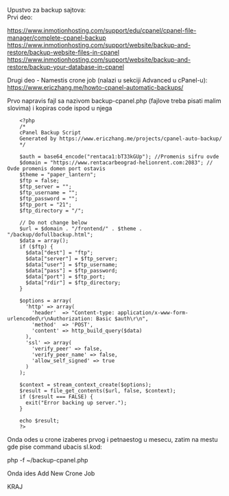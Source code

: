 Upustvo za backup sajtova:<br>
Prvi deo:<br>

https://www.inmotionhosting.com/support/edu/cpanel/cpanel-file-manager/complete-cpanel-backup<br>
https://www.inmotionhosting.com/support/website/backup-and-restore/backup-website-files-in-cpanel<br>
https://www.inmotionhosting.com/support/website/backup-and-restore/backup-your-database-in-cpanel<br>


Drugi deo - Namestis crone job (nalazi u sekciji Advanced u cPanel-u):<br>
https://www.ericzhang.me/howto-cpanel-automatic-backups/<br>

Prvo napravis fajl sa nazivom backup-cpanel.php (fajlove treba pisati malim slovima) i kopiras code ispod u njega

		<?php
		/*
		cPanel Backup Script
		Generated by https://www.ericzhang.me/projects/cpanel-auto-backup/
		*/

		$auth = base64_encode("rentaca1:bT33kGUp"); //Promenis sifru ovde
		$domain = "https://www.rentacarbeograd-helionrent.com:2083"; // Ovde promenis domen port ostavis
		$theme = "paper_lantern";
		$ftp = false;
		$ftp_server = "";
		$ftp_username = "";
		$ftp_password = "";
		$ftp_port = "21";
		$ftp_directory = "/";

		// Do not change below
		$url = $domain . "/frontend/" . $theme . "/backup/dofullbackup.html";
		$data = array();
		if ($ftp) {
		  $data["dest"] = "ftp";
		  $data["server"] = $ftp_server;
		  $data["user"] = $ftp_username;
		  $data["pass"] = $ftp_password;
		  $data["port"] = $ftp_port;
		  $data["rdir"] = $ftp_directory;
		}

		$options = array(
		  'http' => array(
		    'header'  => "Content-type: application/x-www-form-urlencoded\r\nAuthorization: Basic $auth\r\n",
		    'method'  => 'POST',
		    'content' => http_build_query($data)
		  ),
		  'ssl' => array(
		    'verify_peer' => false,
		    'verify_peer_name' => false,
		    'allow_self_signed' => true
		  )
		);

		$context = stream_context_create($options);
		$result = file_get_contents($url, false, $context);
		if ($result === FALSE) {
		  exit("Error backing up server.");
		}

		echo $result;
		?>


Onda odes u crone izaberes prvog i petnaestog u mesecu, zatim na mestu gde pise command ubacis sl.kod:<br>

php -f ~/backup-cpanel.php<br>

Onda ides Add New Crone Job<br>

KRAJ
